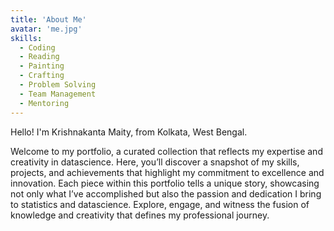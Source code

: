```yaml
---
title: 'About Me'
avatar: 'me.jpg'
skills:
  - Coding
  - Reading
  - Painting
  - Crafting
  - Problem Solving
  - Team Management
  - Mentoring
---
```


Hello! I'm Krishnakanta Maity, from Kolkata, West Bengal.

Welcome to my portfolio, a curated collection that reflects my expertise and creativity in datascience. Here, you’ll discover a snapshot of my skills, projects, and achievements that highlight my commitment to excellence and innovation. Each piece within this portfolio tells a unique story, showcasing not only what I’ve accomplished but also the passion and dedication I bring to statistics and datascience. Explore, engage, and witness the fusion of knowledge and creativity that defines my professional journey.
